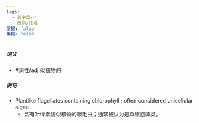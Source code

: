 ```yaml
---
tags:
  - 首字母/P
  - 级别/托福
掌握: false
模糊: false
---
```

##### 词义
- #词性/adj  似植物的
##### 例句
- Plantlike flagellates containing chlorophyll ; often considered unicellular algae .
	- 含有叶绿素貌似植物的鞭毛虫；通常被认为是单细胞藻类。
